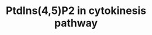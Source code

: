 ---
authors:
- SElBoudllali
description: PtdIns(4,5)P2 in cytokenesis pathway
last-edited: 2022-02-21
organisms:
- Homo sapiens
redirect_from:
- /index.php/Pathway:WP5199
- /instance/WP5199
schema-jsonld:
- '@context': https://schema.org/
  '@id': https://wikipathways.github.io/pathways/WP5199.html
  '@type': Dataset
  creator:
    '@type': Organization
    name: WikiPathways
  description: PtdIns(4,5)P2 in cytokenesis pathway
  keywords:
  - F-actin
  - ''
  - RhoA
  - Ezrin
  - ECT2
  - CDP-DAG
  - PtdIns(3,4,5)P3
  - PCL
  - Radixin
  - PtdIns(4,5)P2
  - Anillin
  - OCLR1
  - Moesin
  - Myosin2
  - RAB35
  - Septin2
  license: CC0
  name: PtdIns(4,5)P2 in cytokinesis pathway
seo: CreativeWork
title: PtdIns(4,5)P2 in cytokinesis pathway
wpid: WP5199
---